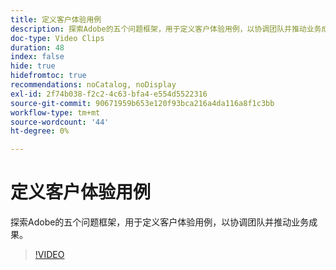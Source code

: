 ```yaml
---
title: 定义客户体验用例
description: 探索Adobe的五个问题框架，用于定义客户体验用例，以协调团队并推动业务成果。
doc-type: Video Clips
duration: 48
index: false
hide: true
hidefromtoc: true
recommendations: noCatalog, noDisplay
exl-id: 2f74b038-f2c2-4c63-bfa4-e554d5522316
source-git-commit: 90671959b653e120f93bca216a4da116a8f1c3bb
workflow-type: tm+mt
source-wordcount: '44'
ht-degree: 0%

---
```


# 定义客户体验用例

探索Adobe的五个问题框架，用于定义客户体验用例，以协调团队并推动业务成果。

<!-- 85_S651_3442537_47_defining-customer-experience-use-cases -->
>[!VIDEO](https://video.tv.adobe.com/v/3459790/?learn=on&enablevpops=true&captions=chi_hans)
